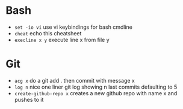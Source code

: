 # Bash

 * `set -io vi` use vi keybindings for bash cmdline
 * `cheat` echo this cheatsheet
 * `execline x y` execute line x from file y

# Git

 * `acg x` do a git add . then commit with message x
 * `log n` nice one liner git log showing n last commits defaulting to 5
 * `create-github-repo x` creates a new github repo with name x and pushes to it
